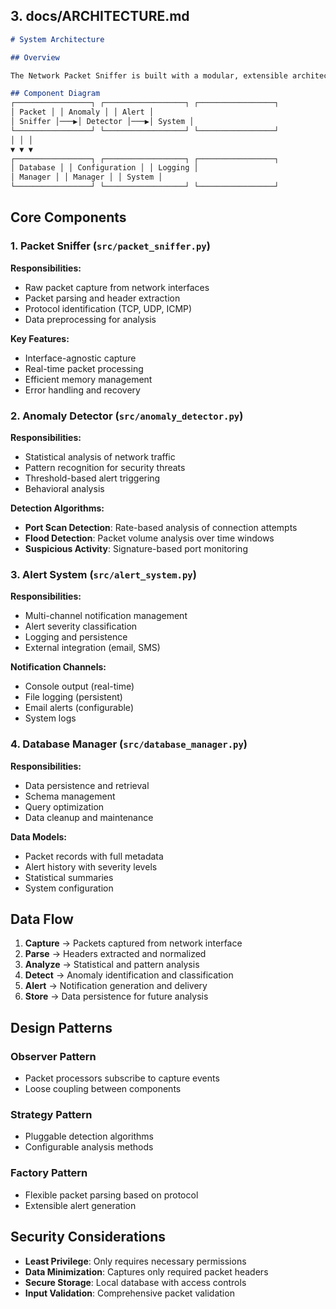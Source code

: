 
## 3. **docs/ARCHITECTURE.md**

```markdown
# System Architecture

## Overview

The Network Packet Sniffer is built with a modular, extensible architecture that separates concerns and allows for easy maintenance and feature additions.

## Component Diagram
┌─────────────────┐ ┌──────────────────┐ ┌─────────────────┐
│ Packet │ │ Anomaly │ │ Alert │
│ Sniffer │───▶│ Detector │───▶│ System │
└─────────────────┘ └──────────────────┘ └─────────────────┘
│ │ │
▼ ▼ ▼
┌─────────────────┐ ┌──────────────────┐ ┌─────────────────┐
│ Database │ │ Configuration │ │ Logging │
│ Manager │ │ Manager │ │ System │
└─────────────────┘ └──────────────────┘ └─────────────────┘
```

## Core Components

### 1. Packet Sniffer (`src/packet_sniffer.py`)
**Responsibilities:**
- Raw packet capture from network interfaces
- Packet parsing and header extraction
- Protocol identification (TCP, UDP, ICMP)
- Data preprocessing for analysis

**Key Features:**
- Interface-agnostic capture
- Real-time packet processing
- Efficient memory management
- Error handling and recovery

### 2. Anomaly Detector (`src/anomaly_detector.py`)
**Responsibilities:**
- Statistical analysis of network traffic
- Pattern recognition for security threats
- Threshold-based alert triggering
- Behavioral analysis

**Detection Algorithms:**
- **Port Scan Detection**: Rate-based analysis of connection attempts
- **Flood Detection**: Packet volume analysis over time windows
- **Suspicious Activity**: Signature-based port monitoring

### 3. Alert System (`src/alert_system.py`)
**Responsibilities:**
- Multi-channel notification management
- Alert severity classification
- Logging and persistence
- External integration (email, SMS)

**Notification Channels:**
- Console output (real-time)
- File logging (persistent)
- Email alerts (configurable)
- System logs

### 4. Database Manager (`src/database_manager.py`)
**Responsibilities:**
- Data persistence and retrieval
- Schema management
- Query optimization
- Data cleanup and maintenance

**Data Models:**
- Packet records with full metadata
- Alert history with severity levels
- Statistical summaries
- System configuration

## Data Flow

1. **Capture** → Packets captured from network interface
2. **Parse** → Headers extracted and normalized
3. **Analyze** → Statistical and pattern analysis
4. **Detect** → Anomaly identification and classification
5. **Alert** → Notification generation and delivery
6. **Store** → Data persistence for future analysis

## Design Patterns

### Observer Pattern
- Packet processors subscribe to capture events
- Loose coupling between components

### Strategy Pattern
- Pluggable detection algorithms
- Configurable analysis methods

### Factory Pattern
- Flexible packet parsing based on protocol
- Extensible alert generation

## Security Considerations

- **Least Privilege**: Only requires necessary permissions
- **Data Minimization**: Captures only required packet headers
- **Secure Storage**: Local database with access controls
- **Input Validation**: Comprehensive packet validation
